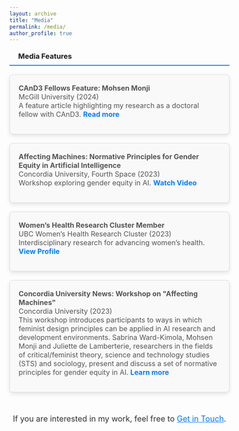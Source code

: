 ```yaml
---
layout: archive
title: "Media"
permalink: /media/
author_profile: true
---
```

<style>
  h3 {
    border-bottom: 2px solid #007bff; /* Blue solid line under headers */
    font-weight: bold;
    padding-bottom: 10px; /* Space between text and the line */
    margin-top: 20px;
    margin-bottom: 20px;
    display: flex;
    align-items: center;
    gap: 10px;
  }

  .media-section {
    margin-top: 20px;
    margin-bottom: 40px;
  }

  .media-card {
    border: 1px solid #ddd;
    border-radius: 8px;
    padding: 20px;
    margin-bottom: 20px;
    background-color: #f9f9f9;
    box-shadow: 0px 4px 10px rgba(0, 0, 0, 0.1);
  }

  .media-card ul {
    list-style: none;
    padding: 0;
    margin: 0;
  }

  .media-card ul li {
    margin-bottom: 15px;
    font-size: 1rem;
    color: #555;
  }

  .media-card ul li a {
    color: #007bff;
    text-decoration: none;
    font-weight: bold;
  }

  .media-card ul li a:hover {
    text-decoration: underline;
  }

  iframe {
    border: none;
    width: 100%;
    max-width: 660px;
    height: 371px;
    margin: 10px auto;
    display: block;
  }

  .icon {
    margin-right: 10px;
    color: #007bff;
  }
</style>

<div class="media-section">
  <h3><i class="fas fa-newspaper icon"></i> Media Features</h3>

  <!-- Card 1 -->
  <div class="media-card">
    <ul>
      <li>
        <strong>CAnD3 Fellows Feature: Mohsen Monji</strong> <br>
        <span>McGill University (2024)</span><br>
        A feature article highlighting my research as a doctoral fellow with CAnD3.  
        <a href="https://www.mcgill.ca/cand3/article/fellows-feature-mohsen-monji-and-galiba-zahid" target="_blank">Read more</a>
      </li>
    </ul>
  </div>

  <!-- Card 2 -->
  <div class="media-card">
    <ul>
      <li>
        <strong>Affecting Machines: Normative Principles for Gender Equity in Artificial Intelligence</strong> <br>
        <span>Concordia University, Fourth Space (2023)</span><br>
        Workshop exploring gender equity in AI.  
        <a href="https://www.youtube.com/watch?v=8aWb-GaUFUI" target="_blank">Watch Video</a>
      </li>
    </ul>
  </div>

  <!-- Card 3 -->
  <div class="media-card">
    <ul>
      <li>
        <strong>Women’s Health Research Cluster Member</strong> <br>
        <span>UBC Women’s Health Research Cluster (2023)</span><br>
        Interdisciplinary research for advancing women’s health.  
        <a href="https://womenshealthresearch.ubc.ca/people/members/?whrc-page-2=30" target="_blank">View Profile</a>
      </li>
    </ul>
  </div>

  <!-- Card 4 -->
  <div class="media-card">
    <ul>
      <li>
        <strong>Concordia University News: Workshop on "Affecting Machines"</strong> <br>
        <span>Concordia University (2023)</span><br>
        This workshop introduces participants to ways in which feminist design principles can be applied in AI research and development environments. Sabrina Ward-Kimola, Mohsen Monji and Juliette de Lamberterie, researchers in the fields of critical/feminist theory, science and technology studies (STS) and sociology, present and discuss a set of normative principles for gender equity in AI. 
        <a href="https://www.concordia.ca/cuevents/offices/provost/fourth-space/2023/08/22/affecting-machines.html" target="_blank">Learn more</a>
      </li>
    </ul>
  </div>
</div>

<!-- Call to Action -->
<div style="text-align: center; margin-top: 50px;">
  <p style="font-size: 18px; color: #333;">
  If you are interested in my work, feel free to  <a href="mailto:mohsen.monji@concordia.ca" style="color: #007BFF;">Get in Touch</a>.
  </p>
</div>
